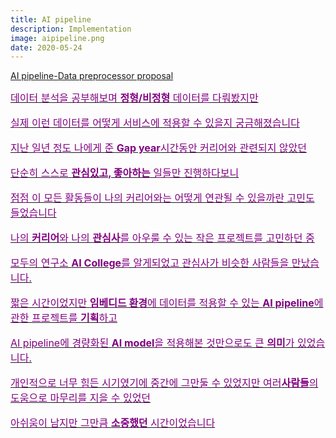 ```yaml
---
title: AI pipeline
description: Implementation
image: aipipeline.png
date: 2020-05-24
---
```


<a href="https://github.com/nnstreamer-preprocessor">AI pipeline-Data preprocessor proposal


<font size="3" color="purple">
데이터 분석을 공부해보며 <b>정형/비정형</b> 데이터를 다뤄봤지만
<p>실제 이런 데이터를 어떻게 서비스에 적용할 수 있을지 궁금해졌습니다
<p>지난 일년 정도 나에게 준 <b>Gap year</b>시간동안 커리어와 관련되지 않았던
<p>단순히 스스로 <b>관심있고, 좋아하는</b> 일들만 진행하다보니
<p>점점 이 모든 활동들이 나의 커리어와는 어떻게 연관될 수 있을까란 고민도 들었습니다
<p>나의 <b>커리어</b>와 나의 <b>관심사</b>를 아우룰 수 있는 작은 프로젝트를 고민하던 중
<p>모두의 연구소 <b>AI College</b>를 알게되었고 관심사가 비슷한 사람들을 만났습니다.
<p>짧은 시간이었지만 <b>임베디드 환경</b>에 데이터를 적용할 수 있는 <b>AI pipeline</b>에 관한 프로젝트를 <b>기획</b>하고
<p>AI pipeline에 경량화된 <b>AI model</b>을 적용해본 것만으로도 큰 <b>의미</b>가 있었습니다.
<p>개인적으로 너무 힘든 시기였기에 중간에 그만둘 수 있었지만 여러<b>사람들</b>의 도움으로 마무리를 지을 수 있었던
<p>아쉬움이 남지만 그만큼 <b>소중했던</b> 시간이었습니다    
